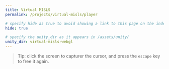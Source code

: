 ```yaml
---
title: Virtual MISLS
permalink: /projects/virtual-misls/player

# specify hide as true to avoid showing a link to this page on the index page.
hide: true

# specify the unity_dir as it appears in /assets/unity/
unity_dir: virtual-misls-webgl
---
```


<!-- No content needed. Jekyll fills it in with the html from the unity WebGl build. -->

> Tip: click the screen to capturer the cursor, and press the `escape` key to free it again.
